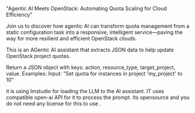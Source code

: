 "Agentic AI Meets OpenStack: Automating Quota Scaling for Cloud Efficiency"

Join us to discover how agentic AI can transform quota management from a static configuration task into a responsive, intelligent service—paving the way for more resilient and efficient OpenStack clouds.

This is an AGentic AI assistant that extracts JSON data to help update OpenStack project quotas.

Return a JSON object with keys: action, resource_type, target_project, value.
Examples:
Input: "Set quota for instances in project 'my_project' to 10"

it is using lmstudio for loading the LLM to the AI assistant. IT uses compatible open-ai API for it to process the prompt. Its opensource and you do not need any license for this to use .
